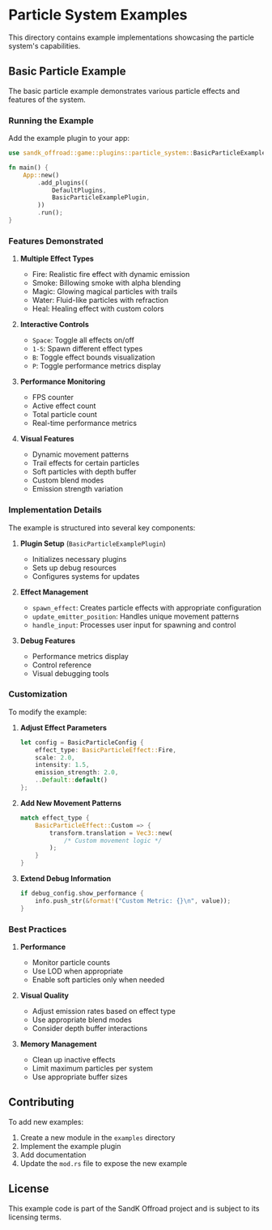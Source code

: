 # Particle System Examples

This directory contains example implementations showcasing the particle system's capabilities.

## Basic Particle Example

The basic particle example demonstrates various particle effects and features of the system.

### Running the Example

Add the example plugin to your app:

```rust
use sandk_offroad::game::plugins::particle_system::BasicParticleExamplePlugin;

fn main() {
    App::new()
        .add_plugins((
            DefaultPlugins,
            BasicParticleExamplePlugin,
        ))
        .run();
}
```

### Features Demonstrated

1. **Multiple Effect Types**
   - Fire: Realistic fire effect with dynamic emission
   - Smoke: Billowing smoke with alpha blending
   - Magic: Glowing magical particles with trails
   - Water: Fluid-like particles with refraction
   - Heal: Healing effect with custom colors

2. **Interactive Controls**
   - `Space`: Toggle all effects on/off
   - `1-5`: Spawn different effect types
   - `B`: Toggle effect bounds visualization
   - `P`: Toggle performance metrics display

3. **Performance Monitoring**
   - FPS counter
   - Active effect count
   - Total particle count
   - Real-time performance metrics

4. **Visual Features**
   - Dynamic movement patterns
   - Trail effects for certain particles
   - Soft particles with depth buffer
   - Custom blend modes
   - Emission strength variation

### Implementation Details

The example is structured into several key components:

1. **Plugin Setup** (`BasicParticleExamplePlugin`)
   - Initializes necessary plugins
   - Sets up debug resources
   - Configures systems for updates

2. **Effect Management**
   - `spawn_effect`: Creates particle effects with appropriate configuration
   - `update_emitter_position`: Handles unique movement patterns
   - `handle_input`: Processes user input for spawning and control

3. **Debug Features**
   - Performance metrics display
   - Control reference
   - Visual debugging tools

### Customization

To modify the example:

1. **Adjust Effect Parameters**
   ```rust
   let config = BasicParticleConfig {
       effect_type: BasicParticleEffect::Fire,
       scale: 2.0,
       intensity: 1.5,
       emission_strength: 2.0,
       ..Default::default()
   };
   ```

2. **Add New Movement Patterns**
   ```rust
   match effect_type {
       BasicParticleEffect::Custom => {
           transform.translation = Vec3::new(
               /* Custom movement logic */
           );
       }
   }
   ```

3. **Extend Debug Information**
   ```rust
   if debug_config.show_performance {
       info.push_str(&format!("Custom Metric: {}\n", value));
   }
   ```

### Best Practices

1. **Performance**
   - Monitor particle counts
   - Use LOD when appropriate
   - Enable soft particles only when needed

2. **Visual Quality**
   - Adjust emission rates based on effect type
   - Use appropriate blend modes
   - Consider depth buffer interactions

3. **Memory Management**
   - Clean up inactive effects
   - Limit maximum particles per system
   - Use appropriate buffer sizes

## Contributing

To add new examples:

1. Create a new module in the `examples` directory
2. Implement the example plugin
3. Add documentation
4. Update the `mod.rs` file to expose the new example

## License

This example code is part of the SandK Offroad project and is subject to its licensing terms. 